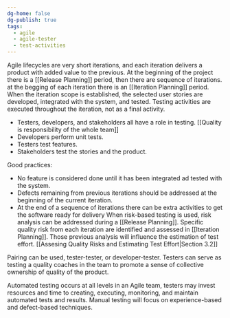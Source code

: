 ```yaml
---
dg-home: false
dg-publish: true
tags:
  - agile
  - agile-tester
  - test-activities
---
```

Agile lifecycles are very short iterations, and each iteration delivers a product with added value to the previous. At the beginning of the project there is a [[Release Planning]] period, then there are sequence of iterations. at the begging of each iteration there is an [[Iteration Planning]] period. When the iteration scope is established, the selected user stories are developed, integrated with the system, and tested. Testing activities are executed throughout the iteration, not as a final activity.

- Testers, developers, and stakeholders all have a role in testing. [[Quality is responsibility of the whole team]]
- Developers perform unit tests.
- Testers test features.
- Stakeholders test the stories and the product.

Good practices:
- No feature is considered done until it has been integrated ad tested with the system. 
- Defects remaining from previous iterations should be addressed at the beginning of the current iteration.
- At the end of a sequence of iterations there can be extra activities to get the software ready for delivery
When risk-based testing is used, risk analysis can be addressed during a [[Release Planning]]. 
Specific quality risk from each iteration are identified and assessed in [[Iteration Planning]].
Those previous analysis will influence the estimation of test effort. [[Assesing Quality Risks and Estimating Test Effort|Section 3.2]]

Pairing can be used, tester-tester, or developer-tester.
Testers can serve as testing a quality coaches in the team to promote a sense of collective ownership of quality of the product.

Automated testing occurs at all levels in an Agile team, testers may invest resources and time to creating, executing, monitoring, and maintain automated tests and results. Manual testing will focus on experience-based and defect-based techniques.

